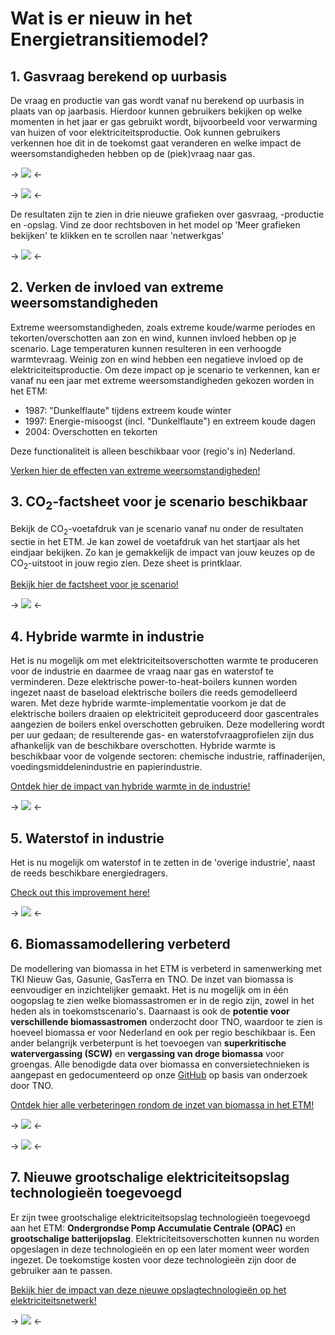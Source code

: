 # Wat is er nieuw in het Energietransitiemodel?


## 1. Gasvraag berekend op uurbasis

De vraag en productie van gas wordt vanaf nu berekend op uurbasis in plaats van op jaarbasis. Hierdoor kunnen gebruikers bekijken op welke momenten in het jaar er gas gebruikt wordt, bijvoorbeeld voor verwarming van huizen of voor elektriciteitsproductie. Ook kunnen gebruikers verkennen hoe dit in de toekomst gaat veranderen en welke impact de weersomstandigheden hebben op de (piek)vraag naar gas.

-> ![](/assets/pages/whats_new/gas_demand_chart_nl.png) <-

-> ![](/assets/pages/whats_new/gas_storage_chart_nl.png) <-

De resultaten zijn te zien in drie nieuwe grafieken over gasvraag, -productie en -opslag. Vind ze door rechtsboven in het model op 'Meer grafieken bekijken' te klikken en te scrollen naar 'netwerkgas'

-> ![](/assets/pages/whats_new/gas_charts_nl.png) <-

## 2. Verken de invloed van extreme weersomstandigheden

Extreme weersomstandigheden, zoals extreme koude/warme periodes en tekorten/overschotten aan zon en wind, kunnen invloed hebben op je scenario. Lage temperaturen kunnen resulteren in een verhoogde warmtevraag. Weinig zon en wind hebben een negatieve invloed op de elektriciteitsproductie. Om deze impact  op je scenario te verkennen, kan er vanaf nu een jaar met extreme weersomstandigheden gekozen worden in het ETM:

- 1987: "Dunkelflaute" tijdens extreem koude winter
- 1997: Energie-misoogst (incl. "Dunkelflaute") en extreem koude dagen
- 2004: Overschotten en tekorten

Deze functionaliteit is alleen beschikbaar voor (regio's in) Nederland.

[Verken hier de effecten van extreme weersomstandigheden!][weather slide]

## 3. CO<sub>2</sub>-factsheet voor je scenario beschikbaar

Bekijk de CO<sub>2</sub>-voetafdruk van je scenario vanaf nu onder de resultaten sectie in het ETM. Je kan zowel de voetafdruk van het startjaar als het eindjaar bekijken. Zo kan je gemakkelijk de impact van jouw keuzes op de CO<sub>2</sub>-uitstoot in jouw regio zien. Deze sheet is printklaar.

[Bekijk hier de factsheet voor je scenario!][factsheet slide]

-> ![](/assets/pages/whats_new/co2_factsheet_nl.png) <-

## 4. Hybride warmte in industrie

Het is nu mogelijk om met elektriciteitsoverschotten warmte te produceren voor de industrie en daarmee de vraag naar gas en waterstof te verminderen. Deze elektrische power-to-heat-boilers kunnen worden ingezet naast de baseload elektrische boilers die reeds gemodelleerd waren. Met deze hybride warmte-implementatie voorkom je dat de elektrische boilers draaien op elektriciteit geproduceerd door gascentrales aangezien de boilers enkel overschotten gebruiken. Deze modellering wordt per uur gedaan; de resulterende gas- en waterstofvraagprofielen zijn dus afhankelijk van de beschikbare overschotten. Hybride warmte is beschikbaar voor de volgende sectoren: chemische industrie, raffinaderijen, voedingsmiddelenindustrie en papierindustrie.

[Ontdek hier de impact van hybride warmte in de industrie!][hybrid heat slide]

-> ![](/assets/pages/whats_new/hybrid_heat_industry_nl.png) <-

## 5. Waterstof in industrie

Het is nu mogelijk om waterstof in te zetten in de 'overige industrie', naast de reeds beschikbare energiedragers.

[Check out this improvement here!][hydrogen other industry slide]

-> ![](/assets/pages/whats_new/hydrogen_other_industry_en.png) <-


## 6. Biomassamodellering verbeterd

De modellering van biomassa in het ETM is verbeterd in samenwerking met TKI Nieuw Gas, Gasunie, GasTerra en TNO. De inzet van biomassa is eenvoudiger en inzichtelijker gemaakt. Het is nu mogelijk om in één oogopslag te zien welke biomassastromen er in de regio zijn, zowel in het heden als in toekomstscenario's. Daarnaast is ook de **potentie voor verschillende biomassastromen** onderzocht door TNO, waardoor te zien is hoeveel biomassa er voor Nederland en ook per regio beschikbaar is. Een ander belangrijk verbeterpunt is het toevoegen van **superkritische watervergassing (SCW)** en **vergassing van droge biomassa** voor groengas. Alle benodigde data over biomassa en conversietechnieken is aangepast en gedocumenteerd op onze [GitHub][biomass documentation] op basis van onderzoek door TNO.

[Ontdek hier alle verbeteringen rondom de inzet van biomassa in het ETM!][biomass slide]

-> ![](/assets/pages/whats_new/biomass_sankey_nl.png) <-

-> ![](/assets/pages/whats_new/biomass_potential_nl.png) <-

## 7. Nieuwe grootschalige elektriciteitsopslag technologieën toegevoegd

Er zijn twee grootschalige elektriciteitsopslag technologieën toegevoegd aan het ETM: **Ondergrondse Pomp Accumulatie Centrale (OPAC)** en **grootschalige batterijopslag**. Elektriciteitsoverschotten kunnen nu worden opgeslagen in deze technologieën en op een later moment weer worden ingezet. De toekomstige kosten voor deze technologieën zijn door de gebruiker aan te passen.

[Bekijk hier de impact van deze nieuwe opslagtechnologieën op het elektriciteitsnetwerk!][flex slide]

-> ![](/assets/pages/whats_new/new_flex_options_nl.png) <-


[biomass documentation]: https://github.com/quintel/documentation/blob/master/general/biomass.md

[biomass slide]: /scenario/supply/biomass/overview

[flex slide]: /scenario/flexibility/excess_electricity/order-of-flexibility-options

[wind slide]: /scenario/supply/electricity_renewable/wind-turbines

[factsheet slide]: /scenario/data/data_visuals/co-sub-2-sub-footprint

[hybrid heat slide]: /scenario/flexibility/flexibility_conversion/conversion-to-heat-for-industry

[hydrogen other industry slide]: /scenario/demand/industry/other

[weather slide]: /scenario/flexibility/flexibility_weather/extreme-weather-conditions
